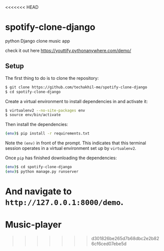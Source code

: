 <<<<<<< HEAD
# spotify-clone-django
python Django clone music app

check it out here https://youttify.pythonanywhere.com/demo/



## Setup

The first thing to do is to clone the repository:

```sh
$ git clone https://github.com/techakhil-me/spotify-clone-django
$ cd spotify-clone-django
```

Create a virtual environment to install dependencies in and activate it:

```sh
$ virtualenv2 --no-site-packages env
$ source env/bin/activate
```

Then install the dependencies:

```sh
(env)$ pip install -r requirements.txt
```
Note the `(env)` in front of the prompt. This indicates that this terminal
session operates in a virtual environment set up by `virtualenv2`.

Once `pip` has finished downloading the dependencies:
```sh
(env)$ cd spotify-clone-django
(env)$ python manage.py runserver
```
And navigate to `http://127.0.0.1:8000/demo`.
=======
# Music-player
>>>>>>> d301826be265d7b68dbc2e2b826cf6ced07ebe5d

